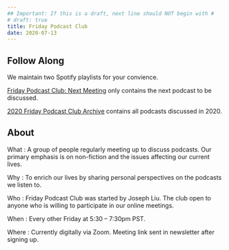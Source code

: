```yaml
---
## Important: If this is a draft, next line should NOT begin with #
# draft: true
title: Friday Podcast Club
date: 2020-07-13
---
```


## Follow Along

We maintain two Spotify playlists for your convience.

<a href="spotify:playlist:5ihHcSunSXph8GDuNn9WC9">Friday Podcast Club: Next Meeting</a> only contains the next podcast to be discussed.


<a href="spotify:playlist:6uAdJ1BxAESfRQLLOywW8A">2020 Friday Podcast Club Archive</a> contains all podcasts discussed in 2020.

## About

What
:   A group of people regularly meeting up to discuss podcasts.
Our primary emphasis is on non-fiction and the issues affecting our current lives.

Why
:   To enrich our lives by sharing personal perspectives on the podcasts we listen to.

Who
:   Friday Podcast Club was started by Joseph Liu.
The club open to anyone who is willing to participate in our online meetings.

When
:   Every other Friday at 5:30 &ndash; 7:30pm PST.

Where
:   Currently digitally via Zoom. Meeting link sent in newsletter after signing up.

<!--
 created 2020-07-13 15:45:39.254686 -0700 PDT m=+0.074147564
-->
